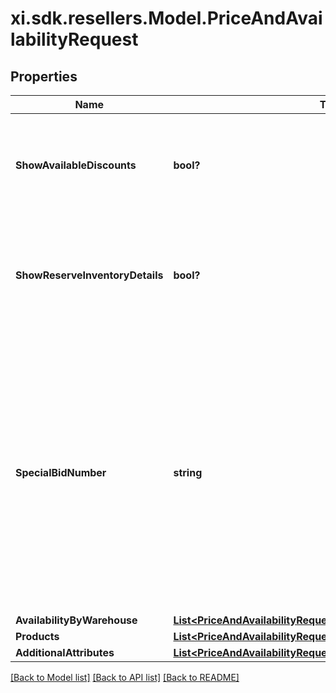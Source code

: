 # xi.sdk.resellers.Model.PriceAndAvailabilityRequest

## Properties

Name | Type | Description | Notes
------------ | ------------- | ------------- | -------------
**ShowAvailableDiscounts** | **bool?** | Boolean value that will display Discount details in the response when true. | [optional] 
**ShowReserveInventoryDetails** | **bool?** | Boolean value that will display reserve inventory details in the response when true. | [optional] 
**SpecialBidNumber** | **string** | Pre-approved special pricing/bid number provided to the reseller by the vendor for special pricing and discounts. Used to track the bid number where different line items have different bid numbers. | [optional] 
**AvailabilityByWarehouse** | [**List&lt;PriceAndAvailabilityRequestAvailabilityByWarehouseInner&gt;**](PriceAndAvailabilityRequestAvailabilityByWarehouseInner.md) |  | [optional] 
**Products** | [**List&lt;PriceAndAvailabilityRequestProductsInner&gt;**](PriceAndAvailabilityRequestProductsInner.md) |  | [optional] 
**AdditionalAttributes** | [**List&lt;PriceAndAvailabilityRequestAdditionalAttributesInner&gt;**](PriceAndAvailabilityRequestAdditionalAttributesInner.md) |  | [optional] 

[[Back to Model list]](../README.md#documentation-for-models) [[Back to API list]](../README.md#documentation-for-api-endpoints) [[Back to README]](../README.md)

